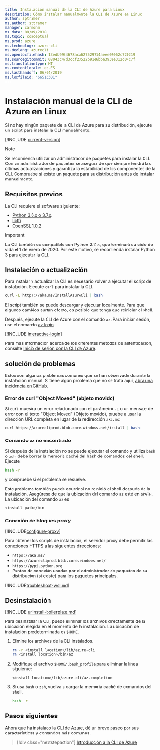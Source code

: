 ```yaml
---
title: Instalación manual de la CLI de Azure para Linux
description: Cómo instalar manualmente la CLI de Azure en Linux
author: sptramer
ms.author: sttramer
manager: carmonm
ms.date: 09/09/2018
ms.topic: conceptual
ms.prod: azure
ms.technology: azure-cli
ms.devlang: azurecli
ms.openlocfilehash: 13edb9954678aca627529714aeee02062c720219
ms.sourcegitcommit: 08043c47d3ccf23522b91e6bba3932e312c04c7f
ms.translationtype: HT
ms.contentlocale: es-ES
ms.lasthandoff: 06/04/2019
ms.locfileid: "66516301"
---
```

# <a name="install-azure-cli-on-linux-manually"></a>Instalación manual de la CLI de Azure en Linux

Si no hay ningún paquete de la CLI de Azure para su distribución, ejecute un script para instalar la CLI manualmente.

[!INCLUDE [current-version](includes/current-version.md)]

> [!NOTE]
> Se recomienda utilizar un administrador de paquetes para instalar la CLI. Con un administrador de paquetes se asegura de que siempre tendrá las últimas actualizaciones y garantiza la estabilidad de los componentes de la CLI. Compruebe si existe un paquete para su distribución antes de instalar manualmente.

## <a name="prerequisites"></a>Requisitos previos

La CLI requiere el software siguiente:

* [Python 3.6.x o 3.7.x](https://www.python.org/downloads/). 
* [libffi](https://sourceware.org/libffi/)
* [OpenSSL 1.0.2](https://www.openssl.org/source/)

> [!IMPORTANT]
>
> La CLI también es compatible con Python 2.7. x, que terminará su ciclo de vida el 1 de enero de 2020. Por este motivo, se recomienda instalar Python 3 para ejecutar la CLI.

## <a name="install-or-update"></a>Instalación o actualización

Para instalar y actualizar la CLI es necesario volver a ejecutar el script de instalación. Ejecute `curl` para instalar la CLI.

```bash
curl -L https://aka.ms/InstallAzureCli | bash
```

El script también se puede descargar y ejecutar localmente. Para que algunos cambios surtan efecto, es posible que tenga que reiniciar el shell.

Después, ejecute la CLI de Azure con el comando `az`. Para iniciar sesión, use el comando [az login](/cli/azure/reference-index#az-login).

[!INCLUDE [interactive-login](includes/interactive-login.md)]

Para más información acerca de los diferentes métodos de autenticación, consulte [Inicio de sesión con la CLI de Azure](authenticate-azure-cli.md).

## <a name="troubleshooting"></a>solución de problemas

Estos son algunos problemas comunes que se han observado durante la instalación manual. Si tiene algún problema que no se trata aquí, [abra una incidencia en GitHub](https://github.com/Azure/azure-cli/issues).

### <a name="curl-object-moved-error"></a>Error de curl "Object Moved" (objeto movido)

Si `curl` muestra un error relacionado con el parámetro `-L` o un mensaje de error con el texto "Object Moved" (Objeto movido), pruebe a usar la dirección URL completa en lugar de la redirección `aka.ms`:

```bash
curl https://azurecliprod.blob.core.windows.net/install | bash
```

### <a name="az-command-not-found"></a>Comando `az` no encontrado

Si después de la instalación no se puede ejecutar el comando y utiliza `bash` o `zsh`, debe borrar la memoria caché del hash de comandos del shell. Ejecute

```bash
hash -r
```

y compruebe si el problema se resuelve.

Este problema también puede ocurrir si no reinició el shell después de la instalación. Asegúrese de que la ubicación del comando `az` esté en `$PATH`. La ubicación del comando `az` es

```bash
<install path>/bin
```

### <a name="proxy-blocks-connection"></a>Conexión de bloques proxy

[!INCLUDE[configure-proxy](includes/configure-proxy.md)]

Para obtener los scripts de instalación, el servidor proxy debe permitir las conexiones HTTPS a las siguientes direcciones:

* `https://aka.ms/`
* `https://azurecliprod.blob.core.windows.net/`
* `https://pypi.python.org`
* Puntos de conexión usados por el administrador de paquetes de su distribución (si existe) para los paquetes principales.

[!INCLUDE[troubleshoot-wsl.md](includes/troubleshoot-wsl.md)]

## <a name="uninstall"></a>Desinstalación

[!INCLUDE [uninstall-boilerplate.md](includes/uninstall-boilerplate.md)]

Para desinstalar la CLI, puede eliminar los archivos directamente de la ubicación elegida en el momento de la instalación. La ubicación de instalación predeterminada es `$HOME`.

1. Elimine los archivos de la CLI instalados.

   ```bash
   rm -r <install location>/lib/azure-cli
   rm <install location>/bin/az
   ```

2. Modifique el archivo `$HOME/.bash_profile` para eliminar la línea siguiente:

   ```text
   <install location>/lib/azure-cli/az.completion
   ```

3. Si usa `bash` o `zsh`, vuelva a cargar la memoria caché de comandos del shell.

   ```bash
   hash -r
   ```

## <a name="next-steps"></a>Pasos siguientes

Ahora que ha instalado la CLI de Azure, dé un breve paseo por sus características y comandos más comunes.

> [!div class="nextstepaction"]
> [Introducción a la CLI de Azure](get-started-with-azure-cli.md)
